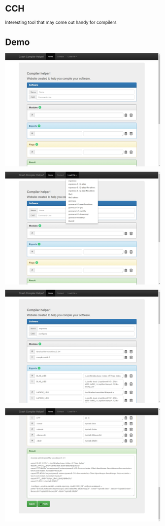 # CCH
Interesting tool that may come out handy for compilers

# Demo
![Image Poster1](https://raw.githubusercontent.com/CrashLaker/cch/master/photo1.jpg)

![Image Poster2](https://raw.githubusercontent.com/CrashLaker/cch/master/photo2.jpg)

![Image Poster3](https://raw.githubusercontent.com/CrashLaker/cch/master/photo3.jpg)

![Image Poster4](https://raw.githubusercontent.com/CrashLaker/cch/master/photo4.jpg)

